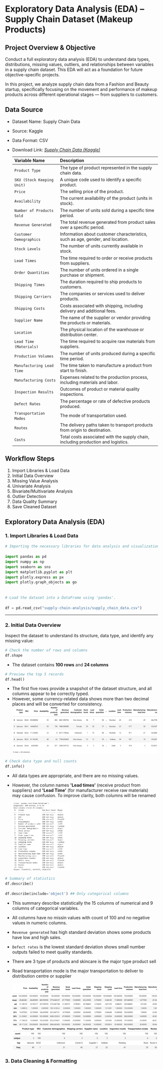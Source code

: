 # Exploratory Data Analysis (EDA) – Supply Chain Dataset (Makeup Products)

## Project Overview & Objective
Conduct a full exploratory data analysis (EDA) to understand data types, distributions, missing values, outliers, and relationships between variables in a supply chain dataset. This EDA will act as a foundation for future objective-specific projects.

In this project, we analyze supply chain data from a Fashion and Beauty startup, specifically focusing on the movement and performance of makeup products across different operational stages — from suppliers to customers.

## Data Source
- Dataset Name: Supply Chain Data
- Source: Kaggle
- Data Format: CSV
- Download Link: [*Supply Chain Data (Kaggle)*](https://www.kaggle.com/datasets/harshsingh2209/supply-chain-analysis/data)

    | Variable Name               | Description                                                                 |
    |----------------------------|-----------------------------------------------------------------------------|
    | `Product Type`               | The type of product represented in the supply chain data.                    |
    | `SKU (Stock Keeping Unit)`   | A unique code used to identify a specific product.                           |
    | `Price`                      | The selling price of the product.                                            |
    | `Availability`               | The current availability of the product (units in stock).                   |
    | `Number of Products Sold`    | The number of units sold during a specific time period.                      |
    | `Revenue Generated`          | The total revenue generated from product sales over a specific period.       |
    | `Customer Demographics`      | Information about customer characteristics, such as age, gender, and location.|
    | `Stock Levels`               | The number of units currently available in stock.                            |
    | `Lead Times`                 | The time required to order or receive products from suppliers.               |
    | `Order Quantities`           | The number of units ordered in a single purchase or shipment.                |
    | `Shipping Times`             | The duration required to ship products to customers.                         |
    | `Shipping Carriers`          | The companies or services used to deliver products.                          |
    | `Shipping Costs`             | Costs associated with shipping, including delivery and additional fees.      |
    | `Supplier Name`              | The name of the supplier or vendor providing the products or materials.      |
    | `Location`                   | The physical location of the warehouse or distribution center.               |
    | `Lead Time (Materials)`      | The time required to acquire raw materials from suppliers.                   |
    | `Production Volumes`         | The number of units produced during a specific time period.                  |
    | `Manufacturing Lead Time`    | The time taken to manufacture a product from start to finish.                |
    | `Manufacturing Costs`        | Expenses related to the production process, including materials and labor.   |
    | `Inspection Results`         | Outcomes of product or material quality inspections.                         |
    | `Defect Rates`               | The percentage or rate of defective products produced.                       |
    | `Transportation Modes`       | The mode of transportation used.                      |
    | `Routes`                     | The delivery paths taken to transport products from origin to destination.   |
    | `Costs`                      | Total costs associated with the supply chain, including production and logistics. |

## Workflow Steps
1. Import Libraries & Load Data
2. Initial Data Overview
3. Missing Value Analysis
4. Univariate Analysis
5. Bivariate/Multivariate Analysis
6. Outlier Detection
7. Data Quality Summary
8. Save Cleaned Dataset

## Exploratory Data Analysis (EDA)

### 1. Import Libraries & Load Data

```python
# Importing the necessary libraries for data analysis and visualization.

import pandas as pd
import numpy as np 
import seaborn as sns
import matplotlib.pyplot as plt
import plotly.express as px
import plotly.graph_objects as go


# Load the dataset into a DataFrame using 'pandas'.

df = pd.read_csv("supply-chain-analysis/supply_chain_data.csv")
```
---
### 2. Initial Data Overview

Inspect the dataset to understand its structure, data type, and identify any missing value:

```python
# Check the number of rows and columns
df.shape
```

- The dataset contains **100 rows** and **24 columns**

```python
# Preview the top 5 records
df.head()
```
-   The first five rows provide a snapshot of the dataset structure, and all columns appear to be correctly typed.
- However, some currency-related data shows more than two decimal places and will be converted for consistency.   
    ![IMAGE 1: TOP 5 RECORDS](1_top5_records.png)

```python
# Check data type and null counts
df.info()
```
-   All data types are appropriate, and there are no missing values.
- However, the column names **'Lead times'** (receive product from suppliers) and **'Lead Time'** (for manufacturer receive raw materials) may cause confusion.
To improve clarity, both columns will be renamed

    <img src="2_data_info.png" width="40%"/> 
```python
# Summary of statistics
df.describe()

df.describe(include='object') ## Only categorical columns
```
- This summary describe statistically the 15 columns of numerical and 9 columns of categorical variables.
-   All columns have no missin values with count of 100 and no negative values in numeric columns.
- `Revenue generated` has high standard deviation shows some products have low and high sales.
- `Defect rates` is the lowest standard deviation shows small number outputs failed to meet quality standards.
- There are 3 type of products and skincare is the major type product sell
- Road transportation mode is the major transportation to deliver to distribution centre or supplier


    ![IMAGE 3: SUMMARY STATISTIC 1](3_summary_stat1.png)
    ![IMAGE 3: SUMMARY STATISTIC 2](4_summary_stat2.png)






### 3. Data Cleaning & Formatting